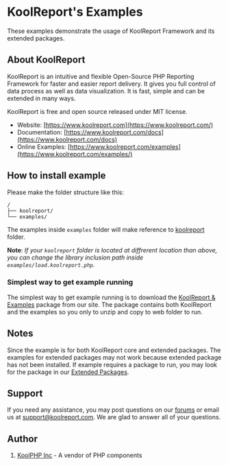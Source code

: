 # KoolReport's Examples

These examples demonstrate the usage of KoolReport Framework and its extended packages.

## About KoolReport

KoolReport is an intuitive and flexible Open-Source PHP Reporting Framework for faster and easier report delivery. It gives you full control of data process as well as data visualization. It is fast, simple and can be extended in many ways.

KoolReport is free and open source released under MIT license.

* Website: [https://www.koolreport.com](https://www.koolreport.com/)
* Documentation: [https://www.koolreport.com/docs](https://www.koolreport.com/docs)  
* Online Examples: [https://www.koolreport.com/examples](https://www.koolreport.com/examples/)

## How to install example

Please make the folder structure like this:

```
/
├── koolreport/
└── examples/
```

The examples inside `examples` folder will make reference to [koolreport](https://github.com/koolreport/core) folder.

__Note__: _If your `koolreport` folder is located at diffrerent location than above, you can change the library inclusion path inside `examples/load.koolreport.php`._


### Simplest way to get example running

The simplest way to get example running is to download the [KoolReport & Examples](https://www.koolreport.com/getting-started/#download) package from our site. The package contains both KoolReport and the examples so you only to unzip and copy to web folder to run.

## Notes

Since the example is for both KoolReport core and extended packages. The examples for extended packages may not work because extended package has not been installed. If example requires a package to run, you may look for the package in our [Extended Packages](https://www.koolreport.com/packages).

## Support

If you need any assistance, you may post questions on our [forums](https://www.koolreport.com/forum/topics) or email us at [support@koolreport.com](mailto:support@koolreport.com). We are glad to answer all of your questions.

## Author
1. [KoolPHP Inc](https://www.koolphp.net) - A vendor of PHP components
